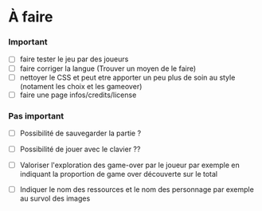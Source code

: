 # À faire

### Important

- [ ] faire tester le jeu par des joueurs
- [ ] faire corriger la langue (Trouver un moyen de le faire)
- [ ] nettoyer le CSS et peut etre apporter un peu plus de soin au style (notament les choix et les gameover)
- [ ] faire une page infos/credits/license

### Pas important

- [ ] Possibilité de sauvegarder la partie ?
- [ ] Possibilité de jouer avec le clavier ??
- [ ] Valoriser l'exploration des game-over par le joueur par exemple en indiquant la proportion de game over découverte sur le total
- [ ] Indiquer le nom des ressources et le nom des personnage par exemple au survol des images

